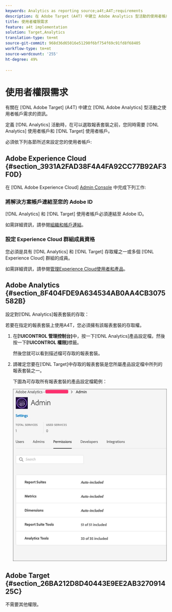 ```yaml
---
keywords: Analytics as reporting source;a4t;A4T;requirements
description: 在 Adobe Target (A4T) 中建立 Adobe Analytics 型活動的使用者帳戶需求。
title: 使用者權限需求
feature: a4t implementation
solution: Target,Analytics
translation-type: tm+mt
source-git-commit: 968d36d65016e51290f6bf754f69c91fd8f68405
workflow-type: tm+mt
source-wordcount: '255'
ht-degree: 49%

---
```



# 使用者權限需求

有關在 [!DNL Adobe Target] (A4T) 中建立 [!DNL Adobe Analytics] 型活動之使用者帳戶需求的資訊。

定義 [!DNL Analytics] 活動時，在可以選取報表套裝之前，您同時需要 [!DNL Analytics] 使用者帳戶和 [!DNL Target] 使用者帳戶。

必須依下列各節所述來設定您的使用者帳戶:

## Adobe Experience Cloud {#section_3931A2FAD38F4A4FA92CC77B92AF3F0D}

在 [!DNL Adobe Experience Cloud] [Admin Console](https://adminconsole.adobe.com) 中完成下列工作:

### 將解決方案帳戶連結至您的 Adobe ID

[!DNL Analytics] 和 [!DNL Target] 使用者帳戶必須連結至 Adobe ID。

如需詳細資訊，請參閱[組織和帳戶連結](https://docs.adobe.com/help/en/core-services/interface/manage-users-and-products/organizations.html)。

### 設定 Experience Cloud 群組成員資格

您必須是具有 [!DNL Analytics] 和 [!DNL Target] 存取權之一或多個 [!DNL Experience Cloud] 群組的成員。

如需詳細資訊，請參閱[管理Experience Cloud使用者和產品](https://experienceleague.adobe.com/docs/core-services/interface/manage-users-and-products/admin-getting-started.html)。

## Adobe Analytics {#section_8F404FDE9A634534AB0AA4CB3075582B}

設定對[!DNL Analytics]報表套裝的存取：

若要在指定的報表套裝上使用A4T，您必須擁有該報表套裝的存取權。

1. 在&#x200B;**[!UICONTROL 管理控制台]**&#x200B;中，按一下[!DNL Analytics]產品設定檔，然後按一下&#x200B;**[!UICONTROL 權限]**&#x200B;標籤。

   然後您就可以看到描述檔可存取的報表套裝。

1. 請確定您要在[!DNL Target]中存取的報表套裝是您所屬產品設定檔中所列的報表套裝之一。

   下圖為可存取所有報表套裝的產品設定檔範例：

   ![「管理控制台權限」標籤](/help/c-integrating-target-with-mac/a4t/assets/permissions-tab.png)

## Adobe Target {#section_26BA212D8D40443E9EE2AB327091425C}

不需要其他權限。
